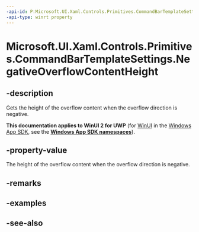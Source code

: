 ```yaml
---
-api-id: P:Microsoft.UI.Xaml.Controls.Primitives.CommandBarTemplateSettings.NegativeOverflowContentHeight
-api-type: winrt property
---
```


<!-- Property syntax
public double NegativeOverflowContentHeight { get; }
-->

# Microsoft.UI.Xaml.Controls.Primitives.CommandBarTemplateSettings.NegativeOverflowContentHeight

## -description
Gets the height of the overflow content when the overflow direction is negative.

**This documentation applies to WinUI 2 for UWP** (for [WinUI](/windows/apps/winui/winui3/) in the [Windows App SDK](/windows/apps/windows-app-sdk/), see the **[Windows App SDK namespaces](/windows/windows-app-sdk/api/winrt/)**).

## -property-value
The height of the overflow content when the overflow direction is negative.

## -remarks

## -examples

## -see-also
